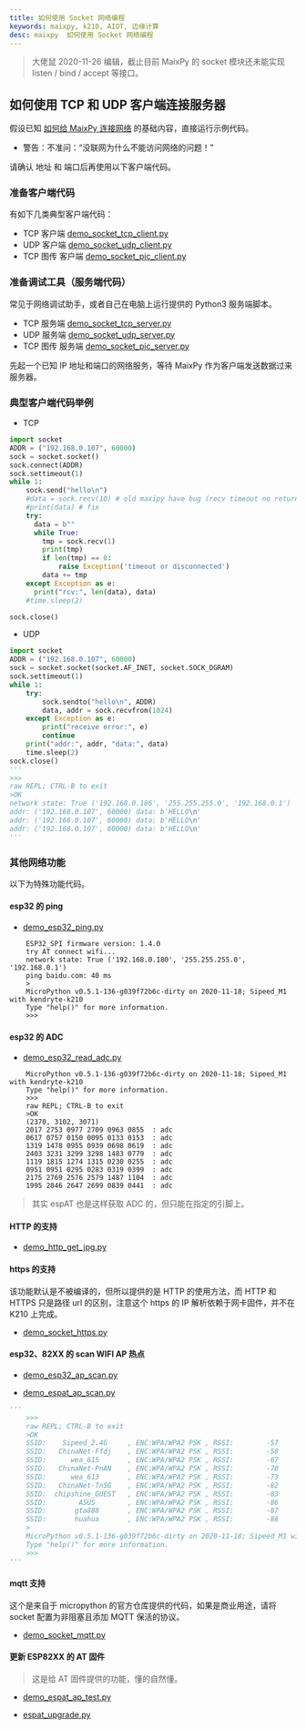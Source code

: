 ```yaml
---
title: 如何使用 Socket 网络编程
keywords: maixpy, k210, AIOT, 边缘计算
desc: maixpy  如何使用 Socket 网络编程
---
```



> 大佬鼠 2020-11-26 编辑，截止目前 MaixPy 的 socket 模块还未能实现 listen / bind / accept 等接口。

## 如何使用 TCP 和 UDP 客户端连接服务器

假设已知 [如何给 MaixPy 连接网络](./network_config.md) 的基础内容，直接运行示例代码。

* 警告：不准问：“没联网为什么不能访问网络的问题！”

请确认 地址 和 端口后再使用以下客户端代码。

### 准备客户端代码

有如下几类典型客户端代码：

- TCP 客户端 [demo_socket_tcp_client.py](https://github.com/sipeed/MaixPy_scripts/blob/master/network/demo_socket_tcp_client.py)
- UDP 客户端 [demo_socket_udp_client.py](https://github.com/sipeed/MaixPy_scripts/blob/master/network/demo_socket_udp_client.py)
- TCP 图传 客户端 [demo_socket_pic_client.py](https://github.com/sipeed/MaixPy_scripts/blob/master/network/demo_socket_pic_client.py)

### 准备调试工具（服务端代码）

常见于网络调试助手，或者自己在电脑上运行提供的 Python3 服务端脚本。

- TCP 服务端 [demo_socket_tcp_server.py](https://github.com/sipeed/MaixPy_scripts/blob/master/network/demo_socket_tcp_server.py)
- UDP 服务端 [demo_socket_udp_server.py](https://github.com/sipeed/MaixPy_scripts/blob/master/network/demo_socket_udp_server.py)
- TCP 图传 服务端 [demo_socket_pic_server.py](https://github.com/sipeed/MaixPy_scripts/blob/master/network/demo_socket_pic_server.py)

先起一个已知 IP 地址和端口的网络服务，等待 MaixPy 作为客户端发送数据过来服务器。

### 典型客户端代码举例

- TCP

```python
import socket
ADDR = ("192.168.0.107", 60000)
sock = socket.socket()
sock.connect(ADDR)
sock.settimeout(1)
while 1:
    sock.send("hello\n")
    #data = sock.recv(10) # old maxipy have bug (recv timeout no return last data)
    #print(data) # fix
    try:
      data = b""
      while True:
        tmp = sock.recv(1)
        print(tmp)
        if len(tmp) == 0:
            raise Exception('timeout or disconnected')
        data += tmp
    except Exception as e:
      print("rcv:", len(data), data)
    #time.sleep(2)

sock.close()
```

- UDP

```python
import socket
ADDR = ("192.168.0.107", 60000)
sock = socket.socket(socket.AF_INET, socket.SOCK_DGRAM)
sock.settimeout(1)
while 1:
    try:
        sock.sendto("hello\n", ADDR)
        data, addr = sock.recvfrom(1024)
    except Exception as e:
        print("receive error:", e)
        continue
    print("addr:", addr, "data:", data)
    time.sleep(2)
sock.close()
'''
>>>
raw REPL; CTRL-B to exit
>OK
network state: True ('192.168.0.186', '255.255.255.0', '192.168.0.1')
addr: ('192.168.0.107', 60000) data: b'HELLO\n'
addr: ('192.168.0.107', 60000) data: b'HELLO\n'
addr: ('192.168.0.107', 60000) data: b'HELLO\n'
'''
```

### 其他网络功能

以下为特殊功能代码。

#### esp32 的 ping

- [demo_esp32_ping.py](https://github.com/sipeed/MaixPy_scripts/blob/master/network/demo_esp32_ping.py)

```shell
    ESP32_SPI firmware version: 1.4.0
    try AT connect wifi...
    network state: True ('192.168.0.180', '255.255.255.0', '192.168.0.1')
    ping baidu.com: 40 ms
    >
    MicroPython v0.5.1-136-g039f72b6c-dirty on 2020-11-18; Sipeed_M1 with kendryte-k210
    Type "help()" for more information.
    >>>
```

#### esp32 的 ADC

- [demo_esp32_read_adc.py](https://github.com/sipeed/MaixPy_scripts/blob/master/network/demo_esp32_read_adc.py)

```shell
    MicroPython v0.5.1-136-g039f72b6c-dirty on 2020-11-18; Sipeed_M1 with kendryte-k210
    Type "help()" for more information.
    >>> 
    raw REPL; CTRL-B to exit
    >OK
    (2370, 3102, 3071)
    2017 2753 0977 2709 0963 0855  : adc
    0617 0757 0150 0095 0133 0153  : adc
    1319 1478 0955 0939 0698 0619  : adc
    2403 3231 3299 3298 1483 0779  : adc
    1119 1815 1274 1315 0230 0255  : adc
    0951 0951 0295 0283 0319 0399  : adc
    2175 2769 2576 2579 1487 1104  : adc
    1995 2846 2647 2699 0839 0441  : adc
```

> 其实 espAT 也是这样获取 ADC 的，但只能在指定的引脚上。

#### HTTP 的支持

- [demo_http_get_jpg.py](https://github.com/sipeed/MaixPy_scripts/blob/master/network/demo_http_get_jpg.py)

#### https 的支持

该功能默认是不被编译的，但所以提供的是 HTTP 的使用方法，而 HTTP 和 HTTPS 只是路径 url 的区别，注意这个 https 的 IP 解析依赖于网卡固件，并不在 K210 上完成。

- [demo_socket_https.py](https://github.com/sipeed/MaixPy_scripts/blob/master/network/demo_socket_https.py)

#### esp32、82XX 的 scan WIFI AP 热点

- [demo_esp32_ap_scan.py](https://github.com/sipeed/MaixPy_scripts/blob/master/network/demo_esp32_ap_scan.py)

- [demo_espat_ap_scan.py](https://github.com/sipeed/MaixPy_scripts/blob/master/network/demo_espat_ap_scan.py)

```python
'''
    >>>
    raw REPL; CTRL-B to exit
    >OK
    SSID:    Sipeed_2.4G     , ENC:WPA/WPA2 PSK , RSSI:        -57
    SSID:   ChinaNet-Ffdj    , ENC:WPA/WPA2 PSK , RSSI:        -58
    SSID:      wea_615       , ENC:WPA/WPA2 PSK , RSSI:        -67
    SSID:   ChinaNet-PnAN    , ENC:WPA/WPA2 PSK , RSSI:        -70
    SSID:      wea_613       , ENC:WPA/WPA2 PSK , RSSI:        -73
    SSID:   ChinaNet-TnSG    , ENC:WPA/WPA2 PSK , RSSI:        -82
    SSID:  chipshine_GUEST   , ENC:WPA/WPA2 PSK , RSSI:        -83
    SSID:        ASUS        , ENC:WPA/WPA2 PSK , RSSI:        -86
    SSID:       gta888       , ENC:WPA/WPA2 PSK , RSSI:        -87
    SSID:       huahua       , ENC:WPA/WPA2 PSK , RSSI:        -88
    >
    MicroPython v0.5.1-136-g039f72b6c-dirty on 2020-11-18; Sipeed_M1 with kendryte-k210
    Type "help()" for more information.
    >>>
'''
```

#### mqtt 支持

这个是来自于 micropython 的官方仓库提供的代码，如果是商业用途，请将 socket 配置为非阻塞且添加 MQTT 保活的协议。

- [demo_socket_mqtt.py](https://github.com/sipeed/MaixPy_scripts/blob/master/network/demo_socket_mqtt.py)

#### 更新 ESP82XX 的 AT 固件

> 这是给 AT 固件提供的功能，懂的自然懂。

- [demo_espat_ap_test.py](https://github.com/sipeed/MaixPy_scripts/blob/master/network/demo_espat_ap_test.py)

- [espat_upgrade.py](https://github.com/sipeed/MaixPy_scripts/blob/master/network/espat_upgrade.py)
